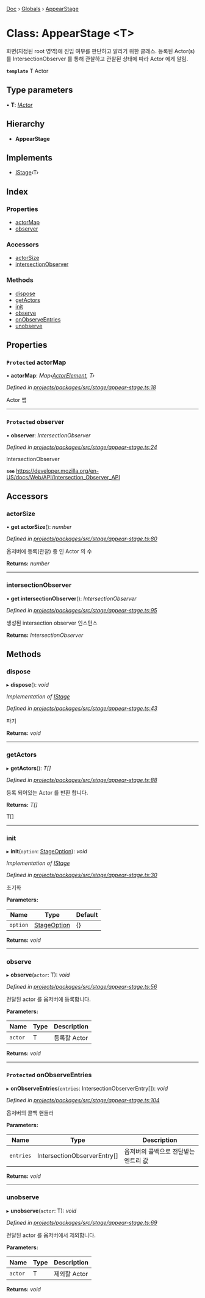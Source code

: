 [Doc](../README.md) › [Globals](../globals.md) › [AppearStage](appearstage.md)

# Class: AppearStage <**T**>

화면(지정된 root 영역)에 진입 여부를 판단하고 알리기 위한 클래스.
등록된 Actor(s)를 IntersectionObserver 를 통해 관찰하고 관찰된 상태에 따라 Actor 에게 알림.

**`template`** T Actor

## Type parameters

▪ **T**: _[IActor](../interfaces/iappearactor.md)_

## Hierarchy

- **AppearStage**

## Implements

- [IStage](../interfaces/iappearstage.md)‹T›

## Index

### Properties

- [actorMap](appearstage.md#protected-actormap)
- [observer](appearstage.md#protected-observer)

### Accessors

- [actorSize](appearstage.md#actorsize)
- [intersectionObserver](appearstage.md#intersectionobserver)

### Methods

- [dispose](appearstage.md#dispose)
- [getActors](appearstage.md#getactors)
- [init](appearstage.md#init)
- [observe](appearstage.md#observe)
- [onObserveEntries](appearstage.md#protected-onobserveentries)
- [unobserve](appearstage.md#unobserve)

## Properties

### `Protected` actorMap

• **actorMap**: _Map‹[ActorElement](../globals.md#appeareractorelement), T›_

_Defined in [projects/packages/src/stage/appear-stage.ts:18](https://github.com/molgga/jood-appearer/blob/4c4cb79/projects/packages/src/stage/appear-stage.ts#L18)_

Actor 맵

---

### `Protected` observer

• **observer**: _IntersectionObserver_

_Defined in [projects/packages/src/stage/appear-stage.ts:24](https://github.com/molgga/jood-appearer/blob/4c4cb79/projects/packages/src/stage/appear-stage.ts#L24)_

IntersectionObserver

**`see`** https://developer.mozilla.org/en-US/docs/Web/API/Intersection_Observer_API

## Accessors

### actorSize

• **get actorSize**(): _number_

_Defined in [projects/packages/src/stage/appear-stage.ts:80](https://github.com/molgga/jood-appearer/blob/4c4cb79/projects/packages/src/stage/appear-stage.ts#L80)_

옵저버에 등록(관찰) 중 인 Actor 의 수

**Returns:** _number_

---

### intersectionObserver

• **get intersectionObserver**(): _IntersectionObserver_

_Defined in [projects/packages/src/stage/appear-stage.ts:95](https://github.com/molgga/jood-appearer/blob/4c4cb79/projects/packages/src/stage/appear-stage.ts#L95)_

생성된 intersection observer 인스턴스

**Returns:** _IntersectionObserver_

## Methods

### dispose

▸ **dispose**(): _void_

_Implementation of [IStage](../interfaces/iappearstage.md)_

_Defined in [projects/packages/src/stage/appear-stage.ts:43](https://github.com/molgga/jood-appearer/blob/4c4cb79/projects/packages/src/stage/appear-stage.ts#L43)_

파기

**Returns:** _void_

---

### getActors

▸ **getActors**(): _T[]_

_Defined in [projects/packages/src/stage/appear-stage.ts:88](https://github.com/molgga/jood-appearer/blob/4c4cb79/projects/packages/src/stage/appear-stage.ts#L88)_

등록 되어있는 Actor 를 반환 합니다.

**Returns:** _T[]_

T[]

---

### init

▸ **init**(`option`: [StageOption](../interfaces/appeareroption.md)): _void_

_Implementation of [IStage](../interfaces/iappearstage.md)_

_Defined in [projects/packages/src/stage/appear-stage.ts:30](https://github.com/molgga/jood-appearer/blob/4c4cb79/projects/packages/src/stage/appear-stage.ts#L30)_

초기화

**Parameters:**

| Name     | Type                                           | Default |
| -------- | ---------------------------------------------- | ------- |
| `option` | [StageOption](../interfaces/appeareroption.md) | {}      |

**Returns:** _void_

---

### observe

▸ **observe**(`actor`: T): _void_

_Defined in [projects/packages/src/stage/appear-stage.ts:56](https://github.com/molgga/jood-appearer/blob/4c4cb79/projects/packages/src/stage/appear-stage.ts#L56)_

전달된 actor 를 옵저버에 등록합니다.

**Parameters:**

| Name    | Type | Description  |
| ------- | ---- | ------------ |
| `actor` | T    | 등록할 Actor |

**Returns:** _void_

---

### `Protected` onObserveEntries

▸ **onObserveEntries**(`entries`: IntersectionObserverEntry[]): _void_

_Defined in [projects/packages/src/stage/appear-stage.ts:104](https://github.com/molgga/jood-appearer/blob/4c4cb79/projects/packages/src/stage/appear-stage.ts#L104)_

옵저버의 콜백 핸들러

**Parameters:**

| Name      | Type                        | Description                          |
| --------- | --------------------------- | ------------------------------------ |
| `entries` | IntersectionObserverEntry[] | 옵저버의 콜백으로 전달받는 엔트리 값 |

**Returns:** _void_

---

### unobserve

▸ **unobserve**(`actor`: T): _void_

_Defined in [projects/packages/src/stage/appear-stage.ts:69](https://github.com/molgga/jood-appearer/blob/4c4cb79/projects/packages/src/stage/appear-stage.ts#L69)_

전달된 actor 를 옵저버에서 제외합니다.

**Parameters:**

| Name    | Type | Description  |
| ------- | ---- | ------------ |
| `actor` | T    | 제외할 Actor |

**Returns:** _void_
